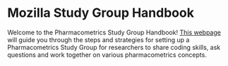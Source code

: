 # Mozilla Study Group Handbook

Welcome to the Pharmacometrics Study Group Handbook! [This webpage](http://isop-phmx.github.io/studyGroupHandbook/) will guide you through the steps and strategies for setting up a Pharmacometrics Study Group for researchers to share coding skills, ask questions and work together on various pharmacometrics concepts.
